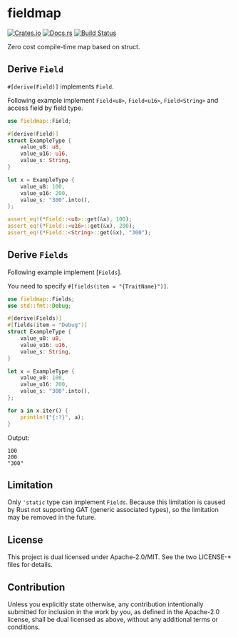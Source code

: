 # fieldmap

[![Crates.io](https://img.shields.io/crates/v/fieldmap.svg)](https://crates.io/crates/fieldmap)
[![Docs.rs](https://docs.rs/fieldmap/badge.svg)](https://docs.rs/crate/fieldmap)
[![Build Status](https://travis-ci.org/frozenlib/fieldmap.svg?branch=master)](https://travis-ci.org/frozenlib/fieldmap)

Zero cost compile-time map based on struct.

## Derive `Field`

`#[derive(Field)]` implements `Field`.

Following example implement `Field<u8>`, `Field<u16>`, `Field<String>` and access field by field type.

```rust
use fieldmap::Field;

#[derive(Field)]
struct ExampleType {
    value_u8: u8,
    value_u16: u16,
    value_s: String,
}

let x = ExampleType {
    value_u8: 100,
    value_u16: 200,
    value_s: "300".into(),
};

assert_eq!(*Field::<u8>::get(&x), 100);
assert_eq!(*Field::<u16>::get(&x), 200);
assert_eq!(*Field::<String>::get(&x), "300");
```

## Derive `Fields`

Following example implement [`Fields`].

You need to specify `#[fields(item = "{TraitName}")]`.

```rust
use fieldmap::Fields;
use std::fmt::Debug;

#[derive(Fields)]
#[fields(item = "Debug")]
struct ExampleType {
    value_u8: u8,
    value_u16: u16,
    value_s: String,
}

let x = ExampleType {
    value_u8: 100,
    value_u16: 200,
    value_s: "300".into(),
};

for a in x.iter() {
    println!("{:?}", a);
}
```
Output:
```text
100
200
"300"
```

## Limitation
Only `'static` type can implement `Fields`.
Because this limitation is caused by Rust not supporting GAT (generic associated types),
so the limitation may be removed in the future.


## License
This project is dual licensed under Apache-2.0/MIT. See the two LICENSE-* files for details.

## Contribution
Unless you explicitly state otherwise, any contribution intentionally submitted for inclusion in the work by you, as defined in the Apache-2.0 license, shall be dual licensed as above, without any additional terms or conditions.
